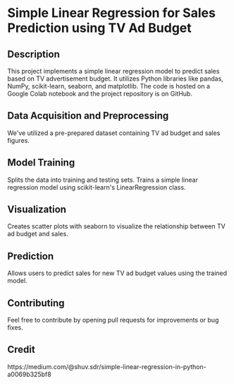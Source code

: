 # Simple Linear Regression for Sales Prediction using TV Ad Budget

<h2>Description</h2>
This project implements a simple linear regression model to predict sales based on TV advertisement budget. It utilizes Python libraries like pandas, NumPy, scikit-learn, seaborn, and matplotlib. The code is hosted on a Google Colab notebook and the project repository is on GitHub.

<h2>Data Acquisition and Preprocessing</h2>
We've utilized a pre-prepared dataset containing TV ad budget and sales figures.

<h2>Model Training</h2>
Splits the data into training and testing sets.
Trains a simple linear regression model using scikit-learn's LinearRegression class.

<h2>Visualization</h2>
Creates scatter plots with seaborn to visualize the relationship between TV ad budget and sales.

<h2>Prediction</h2>
Allows users to predict sales for new TV ad budget values using the trained model.

<h2>Contributing</h2>
Feel free to contribute by opening pull requests for improvements or bug fixes.

<h2>Credit</h2>
https://medium.com/@shuv.sdr/simple-linear-regression-in-python-a0069b325bf8






